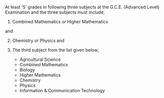 At least ‘S’ grades in following three subjects at the G.C.E. (Advanced Level) Examination
and the three subjects must include;

1. Combined Mathematics or Higher Mathematics
 
 and

2. Chemistry or Physics
 and

3. The third subject from the list given below;
   -	Agricultural Science
   -	Combined Mathematics
   -	Biology
   -	Higher Mathematics
   -	Chemistry
   -	Physics
   - Information & Communication Technology
